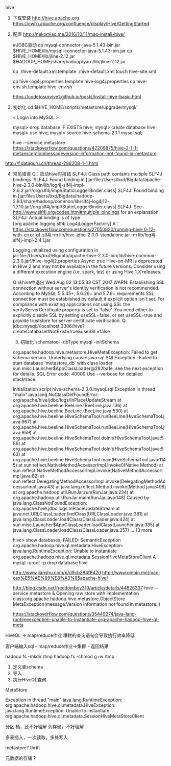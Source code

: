 hive
1. 下载安装
    http://hive.apache.org
    https://cwiki.apache.org/confluence/display/Hive/GettingStarted

2. 配置
    http://nekomiao.me/2016/10/11/mac-install-hive/

    #JDBC驱动
    cp mysql-connector-java-5.1.43-bin.jar $HIVE_HOME/lib/mysql-connector-java-5.1.43-bin.jar
    cp $HIVE_HOME/lib/jline-2.12.jar  $HADOOP_HOME/share/hadoop/yarn/lib/jline-2.12.jar


    cp ./hive-default.xml.template ./hive-default.xml
    touch hive-site.xml

    cp hive-log4j.properties.template hive-log4j.properties
    cp hive-env.sh.template hive-env.sh

    https://codetosurvive1.github.io/posts/install-hive-basic.html

     

3. 初始化
    cd $HIVE_HOME/scripts/metastore/upgrade/mysql/

    < Login into MySQL >

    mysql> drop database IF EXISTS hive;
    mysql> create database hive;
    mysql> use hive;
    mysql> source hive-schema-2.1.1.mysql.sql;

    hive --service metastore
    https://stackoverflow.com/questions/42209875/hive-2-1-1-metaexceptionmessageversion-information-not-found-in-metastore

http://f.dataguru.cn/thread-288208-1-1.html

4. 常见错误
    Q：启动hive时报错
    SLF4J: Class path contains multiple SLF4J bindings.
    SLF4J: Found binding in [jar:file:/Users/bxd/Bigdata/apache-hive-2.3.0-bin/lib/log4j-slf4j-impl-2.6.2.jar!/org/slf4j/impl/StaticLoggerBinder.class]
    SLF4J: Found binding in [jar:file:/Users/bxd/Bigdata/hadoop-2.8.1/share/hadoop/common/lib/slf4j-log4j12-1.7.10.jar!/org/slf4j/impl/StaticLoggerBinder.class]
    SLF4J: See http://www.slf4j.org/codes.html#multiple_bindings for an explanation.
    SLF4J: Actual binding is of type [org.apache.logging.slf4j.Log4jLoggerFactory]
    A： https://stackoverflow.com/questions/27050820/running-hive-0-12-with-error-of-slf4j
    rm lib/hive-jdbc-2.0.0-standalone.jar
    rm lib/log4j-slf4j-impl-2.4.1.jar

    Logging initialized using configuration in jar:file:/Users/bxd/Bigdata/apache-hive-2.3.0-bin/lib/hive-common-2.3.0.jar!/hive-log4j2.properties Async: true
    Hive-on-MR is deprecated in Hive 2 and may not be available in the future versions. Consider using a different execution engine (i.e. spark, tez) or using Hive 1.X releases.

    Q:从hive中退出
    Wed Aug 02 13:05:33 CST 2017 WARN: Establishing SSL connection without server's identity verification is not recommended. According to MySQL 5.5.45+, 5.6.26+ and 5.7.6+ requirements SSL connection must be established by default if explicit option isn't set. For compliance with existing applications not using SSL the verifyServerCertificate property is set to 'false'. You need either to explicitly disable SSL by setting useSSL=false, or set useSSL=true and provide truststore for server certificate verification.
    Q: jdbc:mysql://localhost:3306/hive?createDatabaseIfNotExist=true&amp;useSSL=false

    3. 初始化
    schematool -dbType mysql -initSchema

    org.apache.hadoop.hive.metastore.HiveMetaException: Failed to get schema version.
    Underlying cause: java.sql.SQLException : Failed to start database 'metastore_db' with class loader sun.misc.Launcher$AppClassLoader@282ba1e, 
    see the next exception for details.
    SQL Error code: 40000
    Use --verbose for detailed stacktrace.

    Initialization script hive-schema-2.3.0.mysql.sql
    Exception in thread "main" java.lang.NoClassDefFoundError: org/apache/hive/jdbc/logs/InPlaceUpdateStream
        at org.apache.hive.beeline.BeeLine.<init>(BeeLine.java:136)
        at org.apache.hive.beeline.BeeLine.<init>(BeeLine.java:530)
        at org.apache.hive.beeline.HiveSchemaTool.runBeeLine(HiveSchemaTool.java:967)
        at org.apache.hive.beeline.HiveSchemaTool.runBeeLine(HiveSchemaTool.java:959)
        at org.apache.hive.beeline.HiveSchemaTool.doInit(HiveSchemaTool.java:586)
        at org.apache.hive.beeline.HiveSchemaTool.doInit(HiveSchemaTool.java:563)
        at org.apache.hive.beeline.HiveSchemaTool.main(HiveSchemaTool.java:1145)
        at sun.reflect.NativeMethodAccessorImpl.invoke0(Native Method)
        at sun.reflect.NativeMethodAccessorImpl.invoke(NativeMethodAccessorImpl.java:62)
        at sun.reflect.DelegatingMethodAccessorImpl.invoke(DelegatingMethodAccessorImpl.java:43)
        at java.lang.reflect.Method.invoke(Method.java:498)
        at org.apache.hadoop.util.RunJar.run(RunJar.java:234)
        at org.apache.hadoop.util.RunJar.main(RunJar.java:148)
    Caused by: java.lang.ClassNotFoundException: org.apache.hive.jdbc.logs.InPlaceUpdateStream
        at java.net.URLClassLoader.findClass(URLClassLoader.java:381)
        at java.lang.ClassLoader.loadClass(ClassLoader.java:424)
        at sun.misc.Launcher$AppClassLoader.loadClass(Launcher.java:335)
        at java.lang.ClassLoader.loadClass(ClassLoader.java:357)
        ... 13 more

    hive> show databases;
    FAILED: SemanticException org.apache.hadoop.hive.ql.metadata.HiveException: java.lang.RuntimeException: Unable to instantiate org.apache.hadoop.hive.ql.metadata.SessionHiveMetaStoreClient
    A：mysql -uroot -p 
    drop database hive



    http://www.jianshu.com/p/d9cb284f842d
    http://www.qinbin.me/mac-osx%E5%AE%89%E8%A3%85apache-hive/



    http://blog.csdn.net/freedomboy319/article/details/44828337
    hive --service metastore &
    Opening raw store with implementation class:org.apache.hadoop.hive.metastore.ObjectStore
    MetaException(message:Version information not found in metastore. )

    https://stackoverflow.com/questions/35449274/java-lang-runtimeexception-unable-to-instantiate-org-apache-hadoop-hive-ql-meta


HiveQL -> map/reduce作业
糟糕的查询语句会导致执行效率降低

客户端输入sql - map/reduce作业->集群 - 返回结果

hadoop fs -mkdir /tmp
hadoop fs -chmod g+w /tmp

1. 定义表schema
2. 导入
3. 执行HiveQL查询

MetaStore

Exception in thread "main" java.lang.RuntimeException: org.apache.hadoop.hive.ql.metadata.HiveException: java.lang.RuntimeException: Unable to instantiate org.apache.hadoop.hive.ql.metadata.SessionHiveMetaStoreClient

分区
桶，还不好理解
列存储，不好理解

多表插入，一次读取，多处写入

metastore?
thrift 

元数据的存储？


